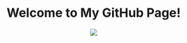 <!DOCTYPE html>
<html lang="en">
<head>
    <meta charset="UTF-8">
    <meta name="viewport" content="width=device-width, initial-scale=1.0">
    <style>
        body {
            display: flex;
            flex-direction: column;
            align-items: center;
            justify-content: center;
            height: 100vh;
            margin: 0;
        }
        h1 {
            margin-bottom: 20px;
        }
    </style>
</head>
<body>
    <h1>Welcome to My GitHub Page!</h1>
    <a href="https://visitcount.itsvg.in">
        <img src="https://visitcount.itsvg.in/api?id=noobaadarsh&label=Profile%20Views&color=12&icon=2&pretty=false" />
    </a>
</body>
</html>
